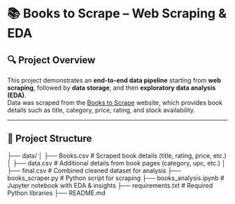 # 📚 Books to Scrape – Web Scraping & EDA  

## 🔍 Project Overview  
This project demonstrates an **end-to-end data pipeline** starting from **web scraping**, followed by **data storage**, and then **exploratory data analysis (EDA)**.  
Data was scraped from the [Books to Scrape](https://books.toscrape.com) website, which provides book details such as title, category, price, rating, and stock availability.  

---

## 📂 Project Structure  
├── data/
│ ├── Books.csv # Scraped book details (title, rating, price, etc.)
│ ├── data.csv # Additional details from book pages (category, upc, etc.)
│ ├── final.csv # Combined cleaned dataset for analysis
├── books_scraper.py # Python script for scraping
├── books_analysis.ipynb # Jupyter notebook with EDA & insights
├── requirements.txt # Required Python libraries
├── README.md
